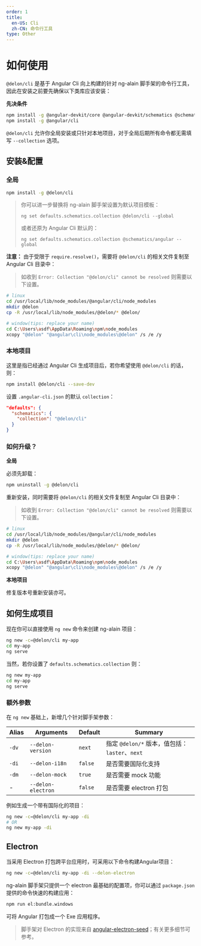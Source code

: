 ```yaml
---
order: 1
title:
  en-US: Cli
  zh-CN: 命令行工具
type: Other
---
```


# 如何使用

`@delon/cli` 是基于 Angular Cli 向上构建的针对 ng-alain 脚手架的命令行工具，因此在安装之前要先确保以下类库应该安装：

**先决条件**

```bash
npm install -g @angular-devkit/core @angular-devkit/schematics @schematics/schematics rxjs
npm install -g @angular/cli
```

`@delon/cli` 允许你全局安装或只针对本地项目，对于全局后期所有命令都无需填写 `--collection` 选项。

## 安装&配置

### 全局

```bash
npm install -g @delon/cli
```

> 你可以进一步替换将 ng-alain 脚手架设置为默认项目模板：
>
> `ng set defaults.schematics.collection @delon/cli --global`
>
> 或者还原为 Angular Cli 默认的：
>
> `ng set defaults.schematics.collection @schematics/angular --global`

**注意：** 由于受限于 `require.resolve()`，需要将 `@delon/cli` 的相关文件复制至 Angular Cli 目录中：

> 如收到 `Error: Collection "@delon/cli" cannot be resolved` 则需要以下设置。

```bash
# linux
cd /usr/local/lib/node_modules/@angular/cli/node_modules
mkdir @delon
cp -R /usr/local/lib/node_modules/@delon/* @delon/

# window(tips: replace your name)
cd C:\Users\asdf\AppData\Roaming\npm\node_modules
xcopy "@delon" "@angular\cli\node_modules\@delon" /s /e /y
```

### 本地项目

这里是指已经通过 Angular Cli 生成项目后，若你希望使用 `@delon/cli` 的话，则：

```bash
npm install @delon/cli --save-dev
```

设置 `.angular-cli.json` 的默认 `collection`：

```json
"defaults": {
  "schematics": {
    "collection": "@delon/cli"
  }
}
```

### 如何升级？

**全局**

必须先卸载：

```bash
npm uninstall -g @delon/cli
```

重新安装，同时需要将 `@delon/cli` 的相关文件复制至 Angular Cli 目录中：

> 如收到 `Error: Collection "@delon/cli" cannot be resolved` 则需要以下设置。

```bash
# linux
cd /usr/local/lib/node_modules/@angular/cli/node_modules
mkdir @delon
cp -R /usr/local/lib/node_modules/@delon/* @delon/

# window(tips: replace your name)
cd C:\Users\asdf\AppData\Roaming\npm\node_modules
xcopy "@delon" "@angular\cli\node_modules\@delon" /s /e /y
```

**本地项目**

修复版本号重新安装亦可。

## 如何生成项目

现在你可以直接使用 `ng new` 命令来创建 ng-alain 项目：

```bash
ng new -c=@delon/cli my-app
cd my-app
ng serve
```

当然，若你设置了 `defaults.schematics.collection` 则：

```bash
ng new my-app
cd my-app
ng serve
```

### 额外参数

在 `ng new` 基础上，新增几个针对脚手架参数：

| Alias | Arguments | Default | Summary |
| --------- | --------- | ------- | ------- |
| `-dv` | `--delon-version` | `next` | 指定 `@delon/*` 版本，值包括：`laster`、`next` |
| `-di` | `--delon-i18n` | `false` | 是否需要国际化支持 |
| `-dm` | `--delon-mock` | `true` | 是否需要 mock 功能 |
| - | `--delon-electron` | `false` | 是否需要 electron 打包 |

例如生成一个带有国际化的项目：

```bash
ng new -c=@delon/cli my-app -di
# OR
ng new my-app -di
```

## Electron

当采用 Electron 打包跨平台应用时，可采用以下命令构建Angular项目：

```bash
ng new -c=@delon/cli my-app -di --delon-electron
```

ng-alain 脚手架只提供一个 electron 最基础的配置项，你可以通过 `package.json` 提供的命令快速的构建应用：

```bash
npm run el:bundle.windows
```

可将 Angular 打包成一个 Exe 应用程序。

> 脚手架对 Electron 的实现来自 [angular-electron-seed](https://github.com/sean-perkins/angular-electron-seed)；有关更多细节可参考。
